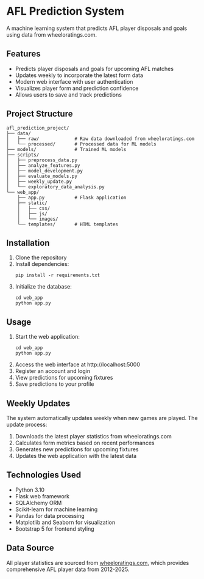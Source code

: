 # AFL Prediction System

A machine learning system that predicts AFL player disposals and goals using data from wheeloratings.com.

## Features

- Predicts player disposals and goals for upcoming AFL matches
- Updates weekly to incorporate the latest form data
- Modern web interface with user authentication
- Visualizes player form and prediction confidence
- Allows users to save and track predictions

## Project Structure

```
afl_prediction_project/
├── data/
│   ├── raw/             # Raw data downloaded from wheeloratings.com
│   └── processed/       # Processed data for ML models
├── models/              # Trained ML models
├── scripts/
│   ├── preprocess_data.py
│   ├── analyze_features.py
│   ├── model_development.py
│   ├── evaluate_models.py
│   ├── weekly_update.py
│   └── exploratory_data_analysis.py
└── web_app/
    ├── app.py           # Flask application
    ├── static/
    │   ├── css/
    │   ├── js/
    │   └── images/
    └── templates/       # HTML templates
```

## Installation

1. Clone the repository
2. Install dependencies:
   ```
   pip install -r requirements.txt
   ```
3. Initialize the database:
   ```
   cd web_app
   python app.py
   ```

## Usage

1. Start the web application:
   ```
   cd web_app
   python app.py
   ```
2. Access the web interface at http://localhost:5000
3. Register an account and login
4. View predictions for upcoming fixtures
5. Save predictions to your profile

## Weekly Updates

The system automatically updates weekly when new games are played. The update process:

1. Downloads the latest player statistics from wheeloratings.com
2. Calculates form metrics based on recent performances
3. Generates new predictions for upcoming fixtures
4. Updates the web application with the latest data

## Technologies Used

- Python 3.10
- Flask web framework
- SQLAlchemy ORM
- Scikit-learn for machine learning
- Pandas for data processing
- Matplotlib and Seaborn for visualization
- Bootstrap 5 for frontend styling

## Data Source

All player statistics are sourced from [wheeloratings.com](https://www.wheeloratings.com/afl_index.html), which provides comprehensive AFL player data from 2012-2025.
